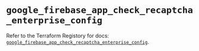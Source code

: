 # `google_firebase_app_check_recaptcha_enterprise_config`

Refer to the Terraform Registory for docs: [`google_firebase_app_check_recaptcha_enterprise_config`](https://registry.terraform.io/providers/hashicorp/google/5.26.0/docs/resources/firebase_app_check_recaptcha_enterprise_config).
